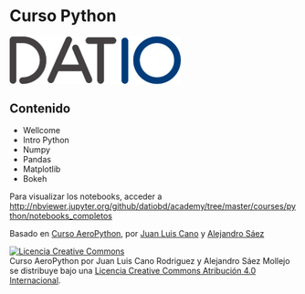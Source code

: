 # Curso Python 

<img src="./static/logo.png" alt="datio" align="center" style="width: 300px;"/>

## Contenido
* Wellcome 
* Intro Python
* Numpy
* Pandas
* Matplotlib
* Bokeh

Para visualizar los notebooks, acceder a http://nbviewer.jupyter.org/github/datiobd/academy/tree/master/courses/python/notebooks_completos


Basado en [Curso AeroPython](https://github.com/AeroPython/Curso_AeroPython), por [Juan Luis Cano](http://es.linkedin.com/in/juanluiscanor) y [Alejandro Sáez](https://www.linkedin.com/in/alejandrosaezm)

<a rel="license" href="http://creativecommons.org/licenses/by/4.0/deed.es"><img alt="Licencia Creative Commons" style="border-width:0" src="http://i.creativecommons.org/l/by/4.0/88x31.png" /></a><br /><span xmlns:dct="http://purl.org/dc/terms/" property="dct:title">Curso AeroPython</span> por <span xmlns:cc="http://creativecommons.org/ns#" property="cc:attributionName">Juan Luis Cano Rodriguez y Alejandro Sáez Mollejo</span> se distribuye bajo una <a rel="license" href="http://creativecommons.org/licenses/by/4.0/deed.es">Licencia Creative Commons Atribución 4.0 Internacional</a>.
